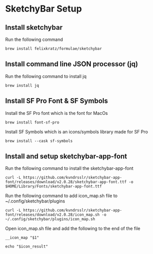 # SketchyBar Setup

## Install sketchybar

Run the following command

```
brew install felixkratz/formulae/sketchybar
```

## Install command line JSON processor (jq)

Run the following command to install jq

```
brew install jq
```

## Install SF Pro Font & SF Symbols

Install the SF Pro font which is the font for MacOs

```
brew install font-sf-pro
```

Install SF Symbols which is an icons/symbols library made for SF Pro

```
brew install --cask sf-symbols
```

## Install and setup sketchybar-app-font

Run the following command to install the sketchybar-app-font

```
curl -L https://github.com/kvndrsslr/sketchybar-app-font/releases/download/v2.0.28/sketchybar-app-font.ttf -o $HOME/Library/Fonts/sketchybar-app-font.ttf
```

Run the following command to add icon_map.sh file to ~/.config/sketchybar/plugins

```
curl -L https://github.com/kvndrsslr/sketchybar-app-font/releases/download/v2.0.28/icon_map.sh -o ~/.config/sketchybar/plugins/icon_map.sh
```

Open icon_map.sh file and add the following to the end of the file

```
__icon_map "$1"

echo "$icon_result"

```
